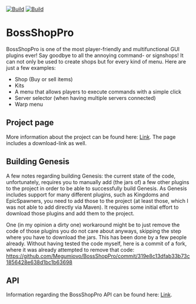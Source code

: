 [![Build](https://github.com/promcteam/BossShopPro/actions/workflows/release.yml/badge.svg?branch=main)](https://s01.oss.sonatype.org/content/repositories/snapshots/com/promcteam/bossshoppro)
[![Build](https://github.com/promcteam/BossShopPro/actions/workflows/devbuild.yml/badge.svg?branch=dev)](https://s01.oss.sonatype.org/content/repositories/snapshots/com/promcteam/bossshoppro)

# BossShopPro

BossShopPro is one of the most player-friendly and multifunctional GUI plugins ever! Say goodbye to all the annoying
command- or signshops!
It can not only be used to create shops but for every kind of menu. Here are just a few examples:

* Shop (Buy or sell items)
* Kits
* A menu that allows players to execute commands with a simple click
* Server selector (when having multiple servers connected)
* Warp menu

## Project page

More information about the project can be found here: [Link](https://www.spigotmc.org/resources/222/). The page includes
a download-link as well.

## Building Genesis

A few notes regarding building Genesis: the current state of the code, unfortunately, requires you to manually add (the
jars of) a few other plugins to the project in order to be able to successfully build Genesis. As Genesis includes
support for many different plugins, such as Kingdoms and EpicSpawners, you need to add those to the project (at least
those, which I was not able to add directly via Maven). It requires some initial effort to download those plugins and
add them to the project.

One (in my opinion a dirty one) workaround might be to just remove the code of those plugins you do not care about
anyways, skipping the step where you have to download the jars. This has been done by a few people already. Without
having tested the code myself, here is a commit of a fork, where it was already attempted to remove that code:
https://github.com/Megumiovo/BossShopPro/commit/319e8c13dfab33b73c1856428e638d1bc1b63698

## API

Information regarding the BossShopPro API can be found here: [Link](https://www.spigotmc.org/wiki/bossshoppro-api/).
